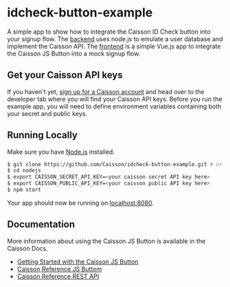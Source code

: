 # idcheck-button-example

A simple app to show how to integrate the Caisson ID Check button into your signup flow. The [backend](https://github.com/Caisson/idcheck-button-example/blob/master/nodejs/server.js) uses node.js to emulate a user database and implement the Caisson API. The [frontend](https://github.com/Caisson/idcheck-button-example/blob/master/nodejs/views/index.ejs) is a simple Vue.js app to integrate the Caisson JS Button into a mock signup flow.

## Get your Caisson API keys

If you haven't yet, [sign up for a Caisson account](https://www.caisson.com/signup) and head over to the developer tab where you will find your Caisson API keys. Before you run the example app, you will need to define environment variables containing both your secret and public keys.


## Running Locally

Make sure you have [Node.js](http://nodejs.org/) installed. 

```sh
$ git clone https://github.com/Caisson/idcheck-button-example.git # or clone your own fork
$ cd nodejs
$ export CAISSON_SECRET_API_KEY=<your caisson secret API key here> 
$ export CAISSON_PUBLIC_API_KEY=<your caisson public API key here> 
$ npm start
```



Your app should now be running on [localhost:8080](http://localhost:8080/).


## Documentation

More information about using the Caisson JS Button is available in the Caisson Docs.

- [Getting Started with the Caisson JS Button](https://www.caisson.com/docs/integration/jsbutton/)
- [Caisson Reference JS Buttom](https://www.caisson.com/docs/reference/jsbutton/)
- [Caisson Reference REST API](https://www.caisson.com/docs/reference/api/)
